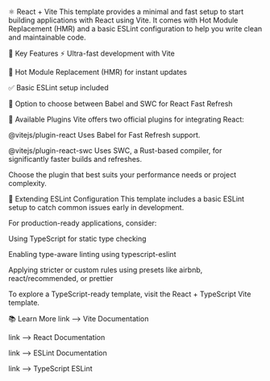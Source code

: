 ⚛️ React + Vite
This template provides a minimal and fast setup to start building applications with React using Vite. It comes with Hot Module Replacement (HMR) and a basic ESLint configuration to help you write clean and maintainable code.

🚀 Key Features
⚡️ Ultra-fast development with Vite

🔄 Hot Module Replacement (HMR) for instant updates

✅ Basic ESLint setup included

🧩 Option to choose between Babel and SWC for React Fast Refresh

🔌 Available Plugins
Vite offers two official plugins for integrating React:

@vitejs/plugin-react
Uses Babel for Fast Refresh support.

@vitejs/plugin-react-swc
Uses SWC, a Rust-based compiler, for significantly faster builds and refreshes.

Choose the plugin that best suits your performance needs or project complexity.

📏 Extending ESLint Configuration
This template includes a basic ESLint setup to catch common issues early in development.

For production-ready applications, consider:

Using TypeScript for static type checking

Enabling type-aware linting using typescript-eslint

Applying stricter or custom rules using presets like airbnb, react/recommended, or prettier

To explore a TypeScript-ready template, visit the React + TypeScript Vite template.

📚 Learn More
link --> Vite Documentation

link --> React Documentation

link --> ESLint Documentation

link --> TypeScript ESLint


